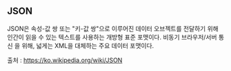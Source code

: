 ## JSON 

JSON은 속성-값 쌍 또는 "키-값 쌍"으로 이루어진 데이터 오브젝트를 전달하기 위해 인간이 읽을 수 있는 텍스트를 사용하는 개방형 표준 포맷이다. 
비동기 브라우저/서버 통신 을 위해, 넓게는 XML을 대체하는 주요 데이터 포맷이다.

출처 : https://ko.wikipedia.org/wiki/JSON
